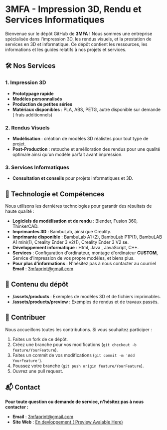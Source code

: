 # 3MFA - Impression 3D, Rendu et Services Informatiques

Bienvenue sur le dépôt GitHub de **3MFA** ! Nous sommes une entreprise spécialisée dans l'impression 3D, les rendus visuels, et la prestation de services en 3D et informatique. Ce dépôt contient les ressources, les informations et les guides relatifs à nos projets et services.

## 🛠️ Nos Services

### 1. Impression 3D
- **Prototypage rapide**
- **Modèles personnalisés**
- **Production de petites séries**
- **Matériaux disponibles** : PLA, ABS, PETG, autre disponible sur demande ( frais additionnels)

### 2. Rendus Visuels
- **Modélisation** : création de modèles 3D réalistes pour tout type de projet.
- **Post-Production** : retouche et amélioration des rendus pour une qualité optimale ainsi qu'un modèle parfait avant impression. 

### 3. Services Informatiques
- **Consultation et conseils** pour projets informatiques et 3D.

## 🚀 Technologie et Compétences
Nous utilisons les dernières technologies pour garantir des résultats de haute qualité :
- **Logiciels de modélisation et de rendu** : Blender, Fusion 360, ThinkerCAD.
- **Imprimantes 3D** : BambuLab, ainsi que Creality.
- **Imprimante disponible** : BambuLab A1 (2), BambuLab P1P(1), BambuLAB A1 mini(1), Creality Ender 3 v2(1), Creality Ender 3 V2 se.
- **Développement informatique** : Html, Java , JavaScript, C++.
- **Services** : Configuration d'ordinateur, montage d'ordinateur **CUSTOM**, Service d'impression de vos propre modèles, et biens plus.
- **Pour plus d'informations** : N'hésitez pas à nous contacter au courriel **Email** : [3mfaprint@gmail.com](mailto:3mfaprint@gmail.com)
## 📁 Contenu du dépôt
- **/assets/products** : Exemples de modèles 3D et de fichiers imprimables.
- **/assets/products/preview** : Exemples de rendus et de travaux passés.

## 📝 Contribuer

Nous accueillons toutes les contributions. Si vous souhaitez participer :
1. Faites un fork de ce dépôt.
2. Créez une branche pour vos modifications (`git checkout -b feature/YourFeature`).
3. Faites un commit de vos modifications (`git commit -m 'Add YourFeature'`).
4. Poussez votre branche (`git push origin feature/YourFeature`).
5. Ouvrez une pull request.

## 📬 Contact
**Pour toute question ou demande de service, n'hésitez pas à nous contacter :**
- **Email** : [3mfaprint@gmail.com](mailto:3mfaprint@gmail.com)
- **Site Web** : [En devloppement ( Preview Avalable Here) ](https://3mfa.vercel.app/)
